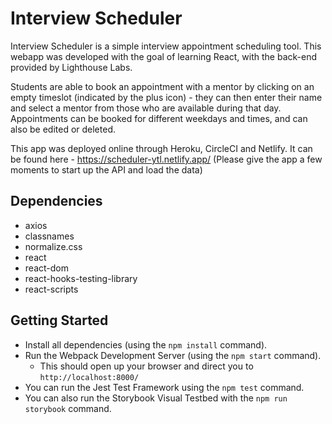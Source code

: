 # Interview Scheduler

Interview Scheduler is a simple interview appointment scheduling tool. This webapp was developed with the goal of learning React, with the back-end provided by Lighthouse Labs.

Students are able to book an appointment with a mentor by clicking on an empty timeslot (indicated by the plus icon) - they can then enter their name and select a mentor from those who are available during that day. Appointments can be booked for different weekdays and times, and can also be edited or deleted.

This app was deployed online through Heroku, CircleCI and Netlify. It can be found here - https://scheduler-ytl.netlify.app/
(Please give the app a few moments to start up the API and load the data)

## Dependencies

- axios
- classnames
- normalize.css
- react
- react-dom
- react-hooks-testing-library
- react-scripts

## Getting Started

- Install all dependencies (using the `npm install` command).
- Run the Webpack Development Server (using the `npm start` command).
  - This should open up your browser and direct you to `http://localhost:8000/`
- You can run the Jest Test Framework using the `npm test` command.
- You can also run the Storybook Visual Testbed with the `npm run storybook` command.
